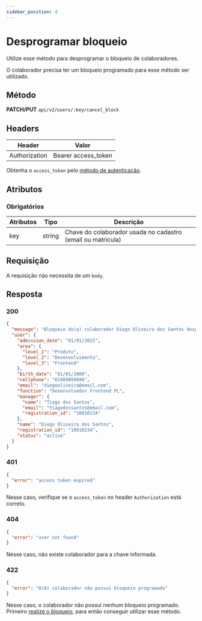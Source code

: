```yaml
---
sidebar_position: 4
---
```


# Desprogramar bloqueio

Utilize esse método para desprogramar o bloqueio de colaboradores.

O colaborador precisa ter um bloqueio programado para esse método ser utilizado.

## Método

**PATCH/PUT**
`api/v2/users/:key/cancel_block`

## Headers

| Header        | Valor               |
| ------------- | ------------------- |
| Authorization | Bearer access_token |

Obtenha o `access_token` pelo [método de autenticação](/api/autenticacao).

## Atributos

### Obrigatórios

| Atributos | Tipo   | Descrição                                                   |
| --------- | ------ | ----------------------------------------------------------- |
| key       | string | Chave do colaborador usada no cadastro (email ou matrícula) |

## Requisição

A requisição não necessita de um `body`.

## Resposta

### 200

```json
{
  "message": "Bloqueio do(a) colaborador Diego Oliveira dos Santos desprogramado",
  "user": {
    "admission_date": "01/01/2022",
    "area": {
      "level_1": "Produto",
      "level_2": "Desenvolvimento",
      "level_3": "Frontend"
    },
    "birth_date": "01/01/2000",
    "cellphone": "61989899898",
    "email": "diegooliveira@email.com",
    "function": "Desenvolvedor Frontend PL",
    "manager": {
      "name": "Tiago dos Santos",
      "email": "tiagodossantos@email.com",
      "registration_id": "10010234"
    },
    "name": "Diego Oliveira dos Santos",
    "registration_id": "10010234",
    "status": "active"
  }
}
```

### 401

```json
{
  "error": "access token expired"
}
```

Nesse caso, verifique se o `access_token` no header `Authorization` está correto.

### 404

```json
{
  "error": "user not found"
}
```

Nesse caso, não existe colaborador para a chave informada.

### 422

```json
{
  "error": "O(A) colaborador não possui bloqueio programado"
}
```

Nesse caso, o colaborador não possui nenhum bloqueio programado. Primeiro [realize o bloqueio](/api/colaboradores/bloquear-colaborador), para então conseguir utilizar esse método.

